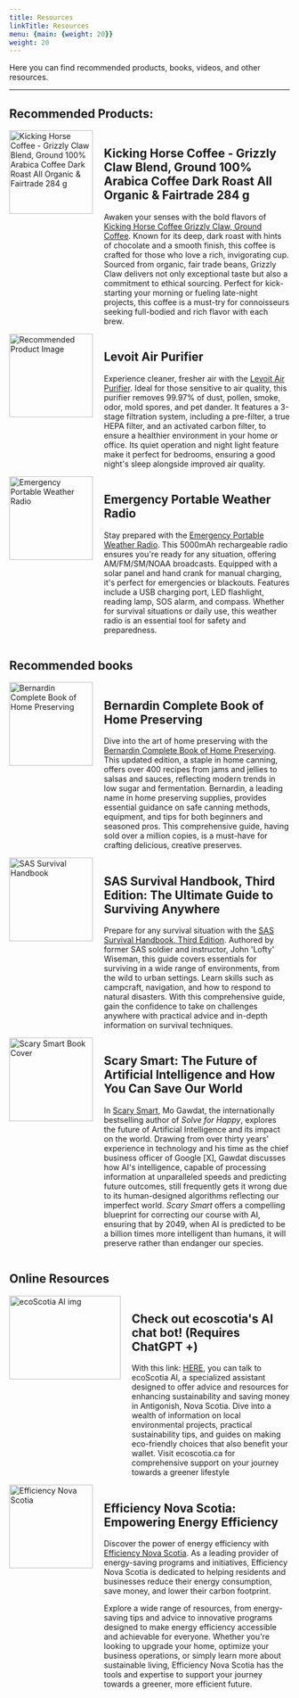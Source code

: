 ```yaml
---
title: Resources
linkTitle: Resources
menu: {main: {weight: 20}}
weight: 20
---
```


<!--{{% pageinfo %}}
This site is currently under construction <i class="fa-solid fa-code"></i>
{{% /pageinfo %}}-->

Here you can find recommended products, books, videos, and other resources.

---
## Recommended Products:

<div style="display: flex; align-items: flex-start;">
<img src="https://m.media-amazon.com/images/I/61Br0iAUHGL._AC_SL1500_.jpg" style="width: 150px; height: 150px; margin-right: 20px;" alt="
Kicking Horse Coffee - Grizzly Claw Blend, Ground 100% Arabica Coffee Dark Roast All Organic & Fairtrade 284 g"/>
<div>
<h2>
Kicking Horse Coffee - Grizzly Claw Blend, Ground 100% Arabica Coffee Dark Roast All Organic & Fairtrade 284 g</h2>
<p>Awaken your senses with the bold flavors of <a href="https://www.amazon.ca/Kicking-Horse-Coffee-Grizzly-Ground/dp/B00M31BP12?crid=187CF255LVPS4&dib=eyJ2IjoiMSJ9.Mkfv-HpWEr_CIpVhhSniFmkWwtdzAEV1bFONnVaa2xK-OU3WUZOtYssDQ37TxVFMezxknalpY7z0irFel6SH-RDpdAc-b1upl-epdcRGzPjiryrS6sP7WdfHeOQx3IJim6XS3vTfPWGe8r0iBh6Zd9dYP6xDgvXzGNPJpJamlMMTPUG3Fxjtzb74kTuylaYvFCGzIdftTjmFqzts1Rnl7kYGIem7sIH88kAVXpF1WWOBkjimNHg27xafay-opE0SPGzEM9R1rScqY6WuchtwqFG0c98BgoDz_vag_0n8O9Y.SlFP6Rur_FwBshtOyimL8gE-hpNJTKXicyo4EAoefnc&dib_tag=se&keywords=kicking%2Bhorse%2Bground&qid=1711415452&rdc=1&sprefix=kicking%2Bhorseground%2Caps%2C261&sr=8-1&th=1&linkCode=ll1&tag=ecoscotia-20&linkId=552ed2dc27e6d302c1bc9a673d3efbaf&language=en_CA&ref_=as_li_ss_tl" target="_blank" rel="noopener noreferrer"> Kicking Horse Coffee Grizzly Claw, Ground Coffee</a>. Known for its deep, dark roast with hints of chocolate and a smooth finish, this coffee is crafted for those who love a rich, invigorating cup. Sourced from organic, fair trade beans, Grizzly Claw delivers not only exceptional taste but also a commitment to ethical sourcing. Perfect for kick-starting your morning or fueling late-night projects, this coffee is a must-try for connoisseurs seeking full-bodied and rich flavor with each brew.





</p>
</div>
</div>




<div style="display: flex; align-items: flex-start;">
<img src="https://levoit.com/cdn/shop/products/vital-100s-smart-true-hepa-air-purifier-295620.jpg?v=1706049812&width=768" style="width: 150px; height: 150px; margin-right: 20px;" alt="Recommended Product Image" alt="Recommended Product Image"/>
<div>
<h2>Levoit Air Purifier</h2>
<p>Experience cleaner, fresher air with the <a href="https://amzn.to/3IrH0WF" target="_blank" rel="noopener noreferrer">Levoit Air Purifier</a>. Ideal for those sensitive to air quality, this purifier removes 99.97% of dust, pollen, smoke, odor, mold spores, and pet dander. It features a 3-stage filtration system, including a pre-filter, a true HEPA filter, and an activated carbon filter, to ensure a healthier environment in your home or office. Its quiet operation and night light feature make it perfect for bedrooms, ensuring a good night's sleep alongside improved air quality.</p>
<!---<a href="https://amzn.to/3IrH0WF" target="_blank" rel="noopener noreferrer">Levoit air purifier</a>--->
</div>
</div>

<div style="display: flex; align-items: flex-start;">
<img src="https://m.media-amazon.com/images/I/71gDcpSa53L._AC_SL1500_.jpg" style="width: 150px; height: 150px; margin-right: 20px;" alt="Emergency Portable Weather Radio"/>
<div>
<h2>Emergency Portable Weather Radio</h2>
<p>Stay prepared with the <a href="https://amzn.to/3v8mirW" target="_blank" rel="noopener noreferrer">Emergency Portable Weather Radio</a>. This 5000mAh rechargeable radio ensures you're ready for any situation, offering AM/FM/SM/NOAA broadcasts. Equipped with a solar panel and hand crank for manual charging, it's perfect for emergencies or blackouts. Features include a USB charging port, LED flashlight, reading lamp, SOS alarm, and compass. Whether for survival situations or daily use, this weather radio is an essential tool for safety and preparedness.</p>
</div>
</div>

## Recommended books
<div style="display: flex; align-items: flex-start;">
<img src="https://m.media-amazon.com/images/I/71-bsESNsKL._SL1200_.jpg" style="width: 150px; height: 150px; margin-right: 20px;" alt="Bernardin Complete Book of Home Preserving"/>
<div>
<h2>Bernardin Complete Book of Home Preserving</h2>
<p>Dive into the art of home preserving with the <a href="https://www.amazon.ca/Bernardin-Complete-Book-Home-Preserving/dp/0778801373?crid=34OP83ZZRWA3J&dib=eyJ2IjoiMSJ9.6sVdTKTGplgQItSXt1R145MLQl2qzSxPtuKZngsQtAL_NExc8LXEggO6Mu7oJoiNGaoaeI1axoL1BI8de0KF6yyA5MiACXtoLL_w0QOw3F1-64-oMS1PspKV8SES2GpdgNEG-kIyHRFHAEUTFPGGVSRm76m2ADBB_ZhJvHsm5z-BeJxrSgrTh-gmuXZpIs_ib0a4LEmLjObrz_zw0MnnFrcf876ipEui2pyd2f8AMGm6PhQ5GdvmyVhTiURf-5fa3hxagZGl7MxMemkjhwQIpf7xgeOaRkVjepLMBibCOa4.7xM_k7Xlmq8NvtKf2NOY51mgs-VCm_8qKAUmBCU4bJ0&dib_tag=se&keywords=pressure+canning+book&qid=1711414576&sprefix=pressure+canning+book%2Caps%2C212&sr=8-7&linkCode=ll1&tag=ecoscotia-20&linkId=700eb586d520d173972b7bbebbe37628&language=en_CA&ref_=as_li_ss_tl" target="_blank" rel="noopener noreferrer">Bernardin Complete Book of Home Preserving</a>. This updated edition, a staple in home canning, offers over 400 recipes from jams and jellies to salsas and sauces, reflecting modern trends in low sugar and fermentation. Bernardin, a leading name in home preserving supplies, provides essential guidance on safe canning methods, equipment, and tips for both beginners and seasoned pros. This comprehensive guide, having sold over a million copies, is a must-have for crafting delicious, creative preserves.</p>
</div>
</div>


<div style="display: flex; align-items: flex-start;">
<img src="https://m.media-amazon.com/images/I/71ccpZJ9ZBL._SL1500_.jpg" style="width: 150px; height: 150px; margin-right: 20px;" alt="SAS Survival Handbook"/>
<div>
<h2>SAS Survival Handbook, Third Edition: The Ultimate Guide to Surviving Anywhere</h2>
<p>Prepare for any survival situation with the <a href="https://amzn.to/3uYNVE1" target="_blank" rel="noopener noreferrer">SAS Survival Handbook, Third Edition</a>. Authored by former SAS soldier and instructor, John 'Lofty' Wiseman, this guide covers essentials for surviving in a wide range of environments, from the wild to urban settings. Learn skills such as campcraft, navigation, and how to respond to natural disasters. With this comprehensive guide, gain the confidence to take on challenges anywhere with practical advice and in-depth information on survival techniques.</p>
</div>
</div>


<div style="display: flex; align-items: flex-start;">
<img src="
https://m.media-amazon.com/images/I/61G0x98-lbL._SL1500_.jpg
" style="width: 150px; height: 150px; margin-right: 20px;" alt="Scary Smart Book Cover"/>
<div>
<h2>Scary Smart: The Future of Artificial Intelligence and How You Can Save Our World</h2>
<p>In <a href="https://amzn.to/49PhDud" target="_blank" rel="noopener noreferrer">Scary Smart</a>, Mo Gawdat, the internationally bestselling author of <em>Solve for Happy</em>, explores the future of Artificial Intelligence and its impact on the world. Drawing from over thirty years' experience in technology and his time as the chief business officer of Google [X], Gawdat discusses how AI's intelligence, capable of processing information at unparalleled speeds and predicting future outcomes, still frequently gets it wrong due to its human-designed algorithms reflecting our imperfect world. <em>Scary Smart</em> offers a compelling blueprint for correcting our course with AI, ensuring that by 2049, when AI is predicted to be a billion times more intelligent than humans, it will preserve rather than endanger our species.</p>
</div>
</div>




## Online Resources


<div style="display: flex; align-items: flex-start;">
<!--To fix: could not get bot img to reference absolute path, using https request currently-->
<img src="https://ecoscotia.ca/blog/news/images/bot.png" style="width: 200px; height: 150px; margin-right: 20px;" alt="ecoScotia AI img"/>
<div>
<h2>Check out ecoscotia's AI chat bot! (Requires ChatGPT +)</h2>
<p>With this link: <a href="https://chat.openai.com/g/g-FLgsv7bdT-ecoscotia-ai" target="_blank" rel="noopener noreferrer">HERE</a>, you can talk to ecoScotia AI, a specialized assistant designed to offer advice and resources for enhancing sustainability and saving money in Antigonish, Nova Scotia. Dive into a wealth of information on local environmental projects, practical sustainability tips, and guides on making eco-friendly choices that also benefit your wallet. Visit ecoscotia.ca for comprehensive support on your journey towards a greener lifestyle</p>
</div>
</div>


<div style="display: flex; align-items: flex-start;">

 <img src="https://www.pngall.com/wp-content/uploads/2017/05/Save-Energy-PNG-Image.png" style="width: 150px; height: 150px; margin-right: 20px;" alt="Efficiency Nova Scotia">
    <div>
        <h2>Efficiency Nova Scotia: Empowering Energy Efficiency</h2>
        <p>Discover the power of energy efficiency with <a href="https://www.efficiencyns.ca/" target="_blank" rel="noopener noreferrer">Efficiency Nova Scotia</a>. As a leading provider of energy-saving programs and initiatives, Efficiency Nova Scotia is dedicated to helping residents and businesses reduce their energy consumption, save money, and lower their carbon footprint.</p>
        <p>Explore a wide range of resources, from energy-saving tips and advice to innovative programs designed to make energy efficiency accessible and achievable for everyone. Whether you're looking to upgrade your home, optimize your business operations, or simply learn more about sustainable living, Efficiency Nova Scotia has the tools and expertise to support your journey towards a greener, more efficient future.</p>
    </div>

   

</div>






